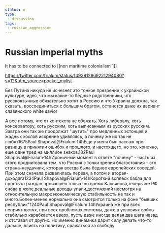 ```yaml
---
status: ⚙️
type: 
 - discussion
tags:
 - russian_aggression 
---
```


# Russian imperial myths
It has to be connected to 
[[non maritime colonialism 1]]

https://twitter.com/frialum/status/1493812869221294080?s=12&utm_source=pocket_mylist

Без Путина никуда не исчезнет это тонкое презрение к украинской культуре, идея, что мы какие-то бедные родственники, что русскоязычные обязательно хотят в Россию и что Украина должна, так сказать, воссоединиться с большим братом, останется даже их вариант славянского white savior

А всё потому, что от контекста не сбежать. Хоть либералу, хоть консерватору, хоть русским, хоть выписанным из русских русским. Завтра они так же продолжат "шутить" про медленных эстонцев и жадных хохлов искренне удивляясь, а почему же их так не любят1675Paul Shapoval@Frialum·14hЕще у меня был пассаж про разницу в принятии ошибок и прошлого, и настоящего, но это, конечно, еще один тред на миллион знаков.132Paul Shapoval@Frialum·14hИроничный момент в ответе "почему" - часть из этого продиктована тем, что Россия с точки зрения благостояния - это страна-неудачник, которая всегда была беднее европейских соседей. При этом сначала развалилась первая, а потом и вторая-доходяга1234Paul Shapoval@Frialum·14hКороткий всплеск бабла для простых граждан произошел только во время Касьянова,теперь же РФ снова в жопе,реальные доходы упали,достижений несмотря на относительную макроэкономическую стабильность не так и много.Более-менее нормально она смотрится только на фоне "бывших республик"1240Paul Shapoval@Frialum·14hУкраина же при всех неприятностях, при всех проблемах системы, даже в условиях войны стабильно карабкается вверх, пусть даже иногда делая два шага назад и отставая от других. Но именно динамика дарит силу делать что-то дальше, влиять на политику, сражаться за свободу